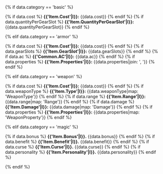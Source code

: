 {% if data.category == 'basic' %}

{% if data.cost %}
**{{'Item.Cost'|l}}:** {{data.cost}}
{% endif %}
{% if data.quantityPerGearSlot %}
**{{'Item.QuantityPerGearSlot'|l}}:** {{data.quantityPerGearSlot}}
{% endif %}

{% elif data.category == 'armor' %}

{% if data.cost %}
**{{'Item.Cost'|l}}:** {{data.cost}}
{% endif %}
{% if data.gearSlots %}
**{{'Item.GearSlot'|l}}:** {{data.gearSlots}}
{% endif %}
{% if data.ac %}
**{{'Common.AC'|l}}:** {{data.ac}}
{% endif %}
{% if data.properties %}
**{{'Item.Properties'|l}}:** {{data.properties|join: ', '}}
{% endif %}

{% elif data.category == 'weapon' %}

{% if data.cost %}
**{{'Item.Cost'|l}}:** {{data.cost}}
{% endif %}
{% if data.weaponType %}
**{{'Item.Type'|l}}:** {{data.weaponType|map: 'WeaponType'}}
{% endif %}
{% if data.range %}
**{{'Item.Range'|l}}:** {{data.range|map: 'Range'}}
{% endif %}
{% if data.damage %}
**{{'Item.Damage'|l}}:** {{data.damage|map: 'Damage'}}
{% endif %}
{% if data.properties %}
**{{'Item.Properties'|l}}:** {{data.properties|map: 'WeaponProperty'}}
{% endif %}

{% elif data.category == 'magic' %}

{% if data.bonus %}
**{{'Item.Bonus'|l}}.** {{data.bonus}}
{% endif %}
{% if data.benefit %}
**{{'Item.Benefit'|l}}.** {{data.benefit}}
{% endif %}
{% if data.curse %}
**{{'Item.Curse'|l}}.** {{data.curse}}
{% endif %}
{% if data.personality %}
**{{'Item.Personality'|l}}.** {{data.personality}}
{% endif %}

{% endif %}